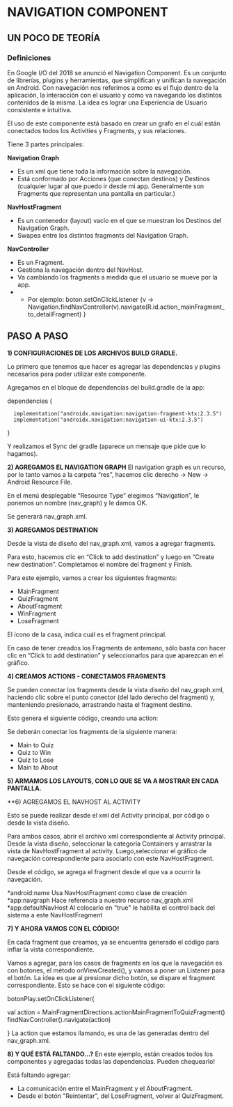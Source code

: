 # NAVIGATION COMPONENT

## UN POCO DE TEORÍA

### Definiciones

En Google I/O del 2018 se anunció el Navigation Component. Es un conjunto de librerías, plugins y herramientas, que simplifican y unifican la navegación en Android.
Con navegación nos referimos a como es el flujo dentro de la aplicación, la interacción con el usuario y cómo va navegando los distintos contenidos de la misma.
La idea es lograr una Experiencia de Usuario consistente e intuitiva.

El uso de este componente está basado en crear un grafo en el cuál están conectados todos los Activities y Fragments, y sus relaciones.

Tiene 3 partes principales:

**Navigation Graph**
* Es un xml que tiene toda la información sobre la navegación.
* Está conformado por Acciones (que conectan destinos) y Destinos (cualquier lugar al que puedo ir desde mi app. Generalmente son Fragments que representan una pantalla en particular.)

**NavHostFragment**
* Es un contenedor (layout) vacío en el que se muestran los Destinos del Navigation Graph.
* Swapea entre los distintos fragments del Navigation Graph.

**NavController**
* Es un Fragment.
* Gestiona la navegación dentro del NavHost.
* Va cambiando los fragments a medida que el usuario se mueve por la app.
* * Por ejemplo:  boton.setOnClickListener {v -> Navigation.findNavController(v).navigate(R.id.action_mainFragment_to_detailFragment) }


## PASO A PASO

**1) CONFIGURACIONES DE LOS ARCHIVOS BUILD GRADLE.**

Lo primero que tenemos que hacer es agregar las dependencias y plugins necesarios para poder utilizar este componente.

Agregamos en el bloque de dependencias del build.gradle de la app:

dependencies {

      implementation("androidx.navigation:navigation-fragment-ktx:2.3.5")
      implementation("androidx.navigation:navigation-ui-ktx:2.3.5")
}

Y realizamos el Sync del gradle (aparece un mensaje que pide que lo hagamos).


**2) AGREGAMOS EL NAVIGATION GRAPH**
El navigation graph es un recurso, por lo tanto vamos a la carpeta “res”, hacemos clic derecho -> New -> Android Resource File.

En el menú desplegable “Resource Type” elegimos “Navigation”, le ponemos un nombre (nav_graph) y le damos OK.

Se generará nav_graph.xml.

**3) AGREGAMOS DESTINATION**

Desde la vista de diseño del nav_graph.xml, vamos a agregar fragments.

Para esto, hacemos clic en “Click to add destination” y luego en “Create new destination”. Completamos el nombre del fragment y Finish.

Para este ejemplo, vamos a crear los siguientes fragments:

* MainFragment
* QuizFragment
* AboutFragment
* WinFragment
* LoseFragment

El ícono de la casa, indica cuál es el fragment principal.

En caso de tener creados los Fragments de antemano, sólo basta con hacer clic en “Click to add destination” y seleccionarlos para que aparezcan en el gráfico.

**4) CREAMOS ACTIONS - CONECTAMOS FRAGMENTS**

Se pueden conectar los fragments desde la vista diseño del nav_graph.xml, haciendo clic sobre el punto conector (del lado derecho del fragment) y, manteniendo presionado, arrastrando hasta el fragment destino.

Esto genera el siguiente código, creando una action:

<action android:id="@+id/action_mainFragment_to_quizFragment"
app:destination="@id/quizFragment"/>

Se deberán conectar los fragments de la siguiente manera:

* Main to Quiz
* Quiz to Win
* Quiz to Lose
* Main to About

**5)  ARMAMOS LOS LAYOUTS, CON LO QUE SE VA A MOSTRAR EN CADA PANTALLA.**

**6)  AGREGAMOS EL NAVHOST AL ACTIVITY

Esto se puede realizar desde el xml del Activity principal, por código o desde la vista diseño.

Para ambos casos, abrir el archivo xml correspondiente al Activity principal.
Desde la vista diseño, seleccionar la categoría Containers y arrastrar la vista de NavHostFragment al activity.
Luego,seleccionar el gráfico de navegación correspondiente para asociarlo con este NavHostFragment.

Desde el código, se agrega el fragment desde el que va a ocurrir la navegación.

<fragment
android:id="@+id/fragment"
android:name="androidx.navigation.fragment.NavHostFragment"
android:layout_width="match_parent"
android:layout_height="match_parent"
app:defaultNavHost="true"
app:navGraph="@navigation/nav_graph"
/>

*android:name Usa NavHostFragment como clase de creación
*app:navgraph Hace referencia a nuestro recurso nav_graph.xml
*app:defaultNavHost Al colocarlo en "true" le habilita el control back del sistema a este NavHostFragment

**7) Y AHORA VAMOS CON EL CÓDIGO!**

En cada fragment que creamos, ya se encuentra generado el código para inflar la vista correspondiente.

Vamos a agregar, para los casos de fragments en los que la navegación es con botones, el método onViewCreated(), y vamos a poner un Listener para el botón.
La idea es que al presionar dicho botón, se dispare el fragment correspondiente.
Esto se hace con el siguiente código:

botonPlay.setOnClickListener{

val action = MainFragmentDirections.actionMainFragmentToQuizFragment()  
findNavController().navigate(action)

}
La action que estamos llamando, es una de las generadas dentro del nav_graph.xml.

**8) Y QUÉ ESTÁ FALTANDO...?**
En este ejemplo, están creados todos los componentes y agregadas todas las dependencias. Pueden chequearlo!

Está faltando agregar:
* La comunicación entre el MainFragment y el AboutFragment.
* Desde el botón "Reintentar", del LoseFragment, volver al QuizFragment.



